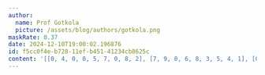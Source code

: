 ```yaml
---
author:
  name: Prof Gotkola
  picture: /assets/blog/authors/gotkola.png
maskRate: 0.37
date: 2024-12-10T19:00:02.196876
id: f5cc0f4e-b728-11ef-b451-41234cb8625c
content: '[[0, 4, 0, 0, 5, 7, 0, 8, 2], [7, 9, 0, 6, 8, 3, 5, 4, 1], [0, 1, 0, 0, 0, 9, 0, 0, 3], [0, 0, 4, 0, 3, 5, 0, 1, 7], [3, 5, 0, 7, 0, 8, 0, 0, 0], [8, 7, 1, 2, 4, 6, 0, 5, 9], [1, 8, 0, 0, 6, 2, 0, 0, 5], [0, 0, 6, 5, 7, 4, 1, 3, 0], [4, 0, 5, 8, 9, 1, 7, 2, 6]]'
---
```

